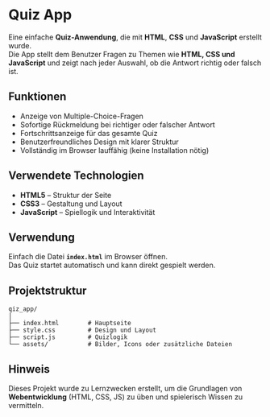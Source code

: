 #  Quiz App

Eine einfache **Quiz-Anwendung**, die mit **HTML**, **CSS** und **JavaScript** erstellt wurde.  
Die App stellt dem Benutzer Fragen zu Themen wie **HTML, CSS und JavaScript** und zeigt nach jeder Auswahl, ob die Antwort richtig oder falsch ist.

##  Funktionen

- Anzeige von Multiple-Choice-Fragen  
- Sofortige Rückmeldung bei richtiger oder falscher Antwort  
- Fortschrittsanzeige für das gesamte Quiz  
- Benutzerfreundliches Design mit klarer Struktur  
- Vollständig im Browser lauffähig (keine Installation nötig)

##  Verwendete Technologien

- **HTML5** – Struktur der Seite  
- **CSS3** – Gestaltung und Layout  
- **JavaScript** – Spiellogik und Interaktivität  

##  Verwendung

Einfach die Datei **`index.html`** im Browser öffnen.  
Das Quiz startet automatisch und kann direkt gespielt werden.

##  Projektstruktur

```
qiz_app/
│
├── index.html        # Hauptseite
├── style.css         # Design und Layout
├── script.js         # Quizlogik
└── assets/           # Bilder, Icons oder zusätzliche Dateien
```

##  Hinweis

Dieses Projekt wurde zu Lernzwecken erstellt, um die Grundlagen von **Webentwicklung** (HTML, CSS, JS) zu üben und spielerisch Wissen zu vermitteln.
